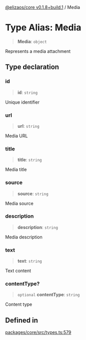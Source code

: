 [@elizaos/core v0.1.8+build.1](../index.md) / Media

# Type Alias: Media

> **Media**: `object`

Represents a media attachment

## Type declaration

### id

> **id**: `string`

Unique identifier

### url

> **url**: `string`

Media URL

### title

> **title**: `string`

Media title

### source

> **source**: `string`

Media source

### description

> **description**: `string`

Media description

### text

> **text**: `string`

Text content

### contentType?

> `optional` **contentType**: `string`

Content type

## Defined in

[packages/core/src/types.ts:579](https://github.com/JoeyKhd/eliza/blob/main/packages/core/src/types.ts#L579)
